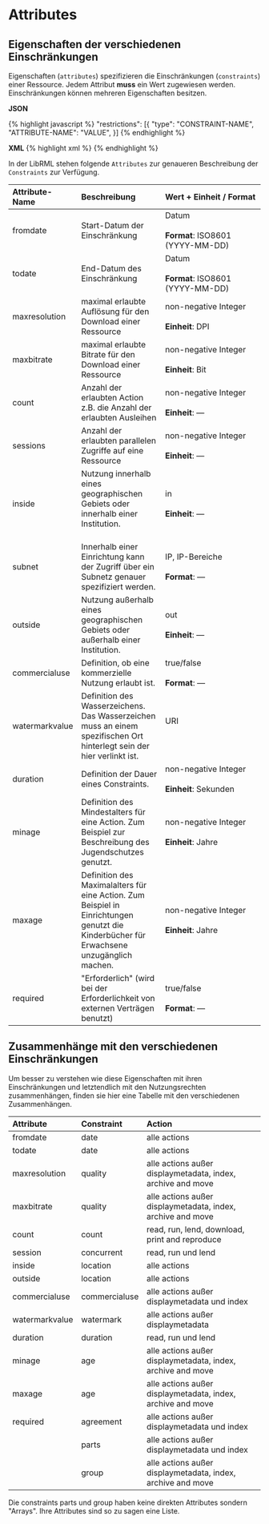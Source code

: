 # Attributes
## Eigenschaften der verschiedenen Einschränkungen

Eigenschaften (`attributes`) spezifizieren die Einschränkungen (`constraints`) einer Ressource. Jedem Attribut **muss** ein Wert zugewiesen werden. Einschränkungen können mehreren Eigenschaften besitzen.

**JSON**

{% highlight javascript %}
"restrictions": [{
    "type": "CONSTRAINT-NAME",
    "ATTRIBUTE-NAME": "VALUE",
 }]
{% endhighlight %}

**XML**
{% highlight xml %}
<restriction type="CONSTRAINT-NAME" ATTRIBUTE="VALUE"/>
{% endhighlight %}

In der LibRML stehen folgende `Attributes` zur genaueren Beschreibung der `Constraints` zur Verfügung.

| Attribute-Name | Beschreibung | Wert&nbsp;+&nbsp;Einheit&nbsp;/&nbsp;Format |
| :------------- | :--------- | :------------------ |
|fromdate| Start-Datum der Einschränkung | Datum<br/><br/>**Format**: ISO8601 (YYYY-MM-DD) |
|todate| End-Datum des Einschränkung | Datum<br/><br/>**Format**: ISO8601 (YYYY-MM-DD) |
|maxresolution| maximal erlaubte Auflösung für den Download einer Ressource | non-negative Integer<br/><br/>**Einheit**: DPI|
|maxbitrate| maximal erlaubte Bitrate für den Download einer Ressource | non-negative Integer<br/><br/>**Einheit**: Bit |
|count| Anzahl der erlaubten Action z.B. die Anzahl der erlaubten Ausleihen | non-negative Integer<br/><br/>**Einheit**: — |
|sessions| Anzahl der erlaubten parallelen Zugriffe auf eine Ressource |  non-negative Integer<br/><br/>**Einheit**: — |
|inside| Nutzung innerhalb eines geographischen Gebiets oder innerhalb einer Institution.<br/><br/>  | in <br/><br/>**Einheit**: — |
|subnet| Innerhalb einer Einrichtung kann der Zugriff über ein Subnetz genauer spezifiziert werden. | IP, IP-Bereiche<br/><br/>**Format**: — |
|outside| Nutzung außerhalb eines geographischen Gebiets oder außerhalb einer Institution. | out <br/><br/>**Einheit**: —|
|commercialuse| Definition, ob eine kommerzielle Nutzung erlaubt ist. | true/false<br/><br/>**Format**: — |
|watermarkvalue| Definition des Wasserzeichens. Das Wasserzeichen muss an einem spezifischen Ort hinterlegt sein der hier verlinkt ist.| URI <br/><br/>|
|duration| Definition der Dauer eines Constraints. | non-negative Integer <br/><br/>**Einheit**: Sekunden |
|minage| Definition des Mindestalters für eine Action. Zum Beispiel zur Beschreibung des Jugendschutzes genutzt. | non-negative Integer <br/><br/>**Einheit**: Jahre|
|maxage| Definition des Maximalalters für eine Action. Zum Beispiel in Einrichtungen genutzt die Kinderbücher für Erwachsene unzugänglich machen. | non-negative Integer <br/><br/>**Einheit**: Jahre|
|required| "Erforderlich" (wird bei der Erforderlichkeit von externen Verträgen benutzt) | true/false<br/><br/>**Format**: — |


## Zusammenhänge mit den verschiedenen Einschränkungen

Um besser zu verstehen wie diese Eigenschaften mit ihren Einschränkungen und letztendlich mit den Nutzungsrechten zusammenhängen, finden sie hier eine Tabelle mit den verschiedenen Zusammenhängen. 

| Attribute | Constraint | Action |
| :--------- | :--------- | :--------- |
| fromdate | date |	alle actions |
| todate | date | alle actions |
|maxresolution | quality | alle actions außer displaymetadata, index, archive and move |
|maxbitrate | quality | alle actions außer displaymetadata, index, archive and move |
|count | count | read, run, lend, download, print and reproduce |
|session | concurrent | read, run und lend |
|inside | location | alle actions |
|outside | location | alle actions |
|commercialuse | commercialuse | alle actions außer displaymetadata und index |
|watermarkvalue | watermark | alle actions außer displaymetadata |
|duration | duration | read, run und lend |
|minage | age | alle actions außer displaymetadata, index, archive and move |
|maxage | age | alle actions außer displaymetadata, index, archive and move |
|required | agreement | alle actions außer displaymetadata und index |
|  | parts | alle actions außer displaymetadata und index |
|  | group | alle actions außer displaymetadata, index, archive and move |

Die constraints parts und group haben keine direkten Attributes sondern "Arrays". Ihre Attributes sind so zu sagen eine Liste.